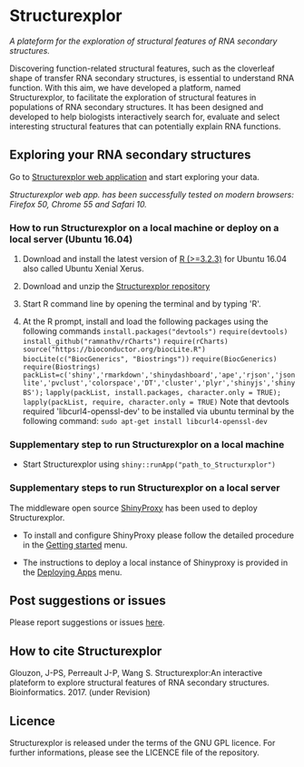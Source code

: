 # Structurexplor #

*A plateform for the exploration of structural features of RNA secondary structures.*

Discovering function-related structural features, such as the cloverleaf shape of transfer RNA secondary structures, is essential to understand RNA function. With this aim, we have developed a platform, named Structurexplor, to facilitate the exploration of structural features in populations of RNA secondary structures. It has been designed and developed to help biologists interactively search for, evaluate and select interesting structural features that can potentially explain RNA functions.

## Exploring your RNA secondary structures ##

Go to [Structurexplor web application](http://structurexplor.dinf.usherbrooke.ca) and start exploring your data. 

*Structurexplor web app. has been successfully tested on modern browsers: Firefox 50, Chrome 55 and Safari 10.* 

### How to run Structurexplor on a local machine or deploy on a local server (Ubuntu 16.04) ###
1. Download and install the latest version of [R (>=3.2.3)](https://www.r-project.org)
for Ubuntu 16.04 also called Ubuntu Xenial Xerus.

2. Download and unzip the [Structurexplor repository](https://github.com/jpsglouzon/structurexplor/archive/master.zip)

3. Start R command line by opening the terminal and by typing 'R'.

4. At the R prompt, install and load the following packages using the following commands 
`install.packages("devtools")`
`require(devtools)`
`install_github("ramnathv/rCharts")`
`require(rCharts)`
`source("https://bioconductor.org/biocLite.R")`
`biocLite(c("BiocGenerics", "Biostrings"))`
`require(BiocGenerics)`
`require(Biostrings)`
`packList=c('shiny','rmarkdown','shinydashboard','ape','rjson','jsonlite','pvclust','colorspace','DT','cluster','plyr','shinyjs','shinyBS');`
`lapply(packList, install.packages, character.only = TRUE);`
`lapply(packList, require, character.only = TRUE)`
Note that devtools required 'libcurl4-openssl-dev' to be installed via ubuntu terminal by the following command:
`sudo apt-get install libcurl4-openssl-dev`

### Supplementary step to run Structurexplor on a local machine ###
* Start Structurexplor using
`shiny::runApp("path_to_Structurxplor") `

### Supplementary steps to run Structurexplor on a local server ### 
The middleware open source [ShinyProxy](http://www.shinyproxy.io/) has been used to deploy Structurexplor. 

* To install and configure ShinyProxy please follow the detailed procedure in the [Getting started](http://www.shinyproxy.io/getting-started/) menu.

* The instructions to deploy a local instance of Shinyproxy is provided in the [Deploying Apps](http://www.shinyproxy.io/deploying-apps/) menu.

## Post suggestions or issues ##
Please report suggestions or issues [here](https://github.com/jpsglouzon/structurexplor/issues).

## How to cite Structurexplor ##
Glouzon, J-PS, Perreault J-P, Wang S. Structurexplor:An interactive plateform to explore 
structural features of RNA secondary structures. Bioinformatics. 2017. (under Revision)

## Licence ##
Structurexplor is released under the terms of the GNU GPL licence.
For further informations, please see the LICENCE file of the repository.



 